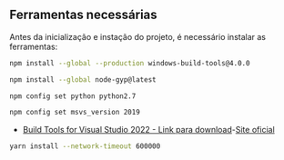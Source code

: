 ## Ferramentas necessárias

Antes da inicialização e instação do projeto, é necessário instalar as ferramentas:

```bash
npm install --global --production windows-build-tools@4.0.0
```

```bash
npm install --global node-gyp@latest
```

```bash
npm config set python python2.7
```

```bash
npm config set msvs_version 2019
```

- [Build Tools for Visual Studio 2022 - Link para download](https://aka.ms/vs/17/release/vs_BuildTools.exe)-[Site oficial](https://visualstudio.microsoft.com/downloads/)

```bash
yarn install --network-timeout 600000
```
